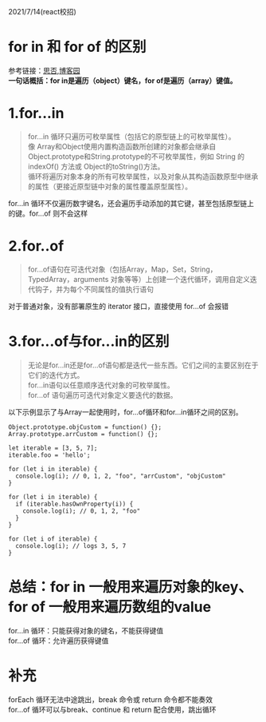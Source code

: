 2021/7/14(react校招)  
# for in 和 for of 的区别  
参考链接：[思否](https://segmentfault.com/a/1190000022348279),[博客园](https://www.cnblogs.com/rogerwu/p/10738776.html)  
**一句话概括：for in是遍历（object）键名，for of是遍历（array）键值。**
# 1.for...in  
>for...in 循环只遍历可枚举属性（包括它的原型链上的可枚举属性）。  
>像 Array和Object使用内置构造函数所创建的对象都会继承自Object.prototype和String.prototype的不可枚举属性，例如 String 的 indexOf() 方法或 Object的toString()方法。  
>循环将遍历对象本身的所有可枚举属性，以及对象从其构造函数原型中继承的属性（更接近原型链中对象的属性覆盖原型属性）。  

for...in 循环不仅遍历数字键名，还会遍历手动添加的其它键，甚至包括原型链上的键。for...of 则不会这样
# 2.for..of  
>for...of语句在可迭代对象（包括Array，Map，Set，String，TypedArray，arguments 对象等等）上创建一个迭代循环，调用自定义迭代钩子，并为每个不同属性的值执行语句  

对于普通对象，没有部署原生的 iterator 接口，直接使用 for...of 会报错
# 3.for...of与for...in的区别  
>无论是for...in还是for...of语句都是迭代一些东西。它们之间的主要区别在于它们的迭代方式。  
>for...in语句以任意顺序迭代对象的可枚举属性。  
>for...of 语句遍历可迭代对象定义要迭代的数据。
  
以下示例显示了与Array一起使用时，for...of循环和for...in循环之间的区别。  
```
Object.prototype.objCustom = function() {}; 
Array.prototype.arrCustom = function() {};

let iterable = [3, 5, 7];
iterable.foo = 'hello';

for (let i in iterable) {
  console.log(i); // 0, 1, 2, "foo", "arrCustom", "objCustom"
}

for (let i in iterable) {
  if (iterable.hasOwnProperty(i)) {
    console.log(i); // 0, 1, 2, "foo"
  }
}

for (let i of iterable) {
  console.log(i); // logs 3, 5, 7
}
```
# 总结：for in 一般用来遍历对象的key、for of 一般用来遍历数组的value
for...in 循环：只能获得对象的键名，不能获得键值  
for...of 循环：允许遍历获得键值

# 补充
forEach 循环无法中途跳出，break 命令或 return 命令都不能奏效  
for...of 循环可以与break、continue 和 return 配合使用，跳出循环








